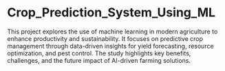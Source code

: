 # Crop_Prediction_System_Using_ML
This project explores the use of machine learning in modern agriculture to enhance productivity and sustainability. It focuses on predictive crop management through data-driven insights for yield forecasting, resource optimization, and pest control. The study highlights key benefits, challenges, and the future impact of AI-driven farming solutions.
